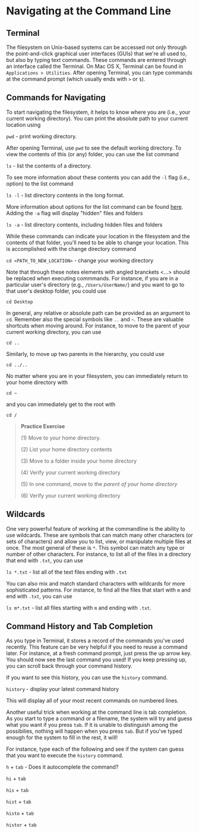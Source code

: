 # Navigating at the Command Line

## Terminal

The filesystem on Unix-based systems can be accessed not only through the point-and-click graphical user interfaces (GUIs) that we're all used to, but also by typing text commands. These commands are entered through an interface called the Terminal. On Mac OS X, Terminal can be found in `Applications > Utilities`. After opening Terminal, you can type commands at the command prompt (which usually ends with `>` or `$`).

## Commands for Navigating

To start navigating the filesystem, it helps to know where you are (i.e., your current working directory). You can print the absolute path to your current location using

`pwd` - print working directory.

After opening Terminal, use `pwd` to see the default working directory. To view the contents of this (or any) folder, you can use the list command

`ls` - list the contents of a directory.

To see more information about these contents you can add the `-l` flag (i.e., option) to the list command

`ls -l` - list directory contents in the long format.

More information about options for the list command can be found [here](https://en.wikipedia.org/wiki/Ls). Adding the `-a` flag will display "hidden" files and folders

`ls -a` - list directory contents, including hidden files and folders

While these commands can indicate your location in the filesystem and the contents of that folder, you'll need to be able to change your location. This is accomplished with the change directory command

`cd <PATH_TO_NEW_LOCATION>` - change your working directory

Note that through these notes elements with angled branckets <...> should be replaced when executing commmands. For instance, if you are in a particular user's directory (e.g., `/Users/UserName/`) and you want to go to that user's desktop folder, you could use

`cd Desktop`

In general, any relative or absolute path can be provided as an argument to `cd`. Remember also the special symbols like `..` and `~`. These are valuable shortcuts when moving around. For instance, to move to the parent of your current working directory, you can use

`cd ..`

Similarly, to move up two parents in the hierarchy, you could use

`cd ../..`

No matter where you are in your filesystem, you can immediately return to your home directory with

`cd ~`

and you can immediately get to the root with

`cd /`

> __Practice Exercise__
>
> (1) Move to your home directory.
>
> (2) List your home directory contents
>
> (3) Move to a folder inside your home directory
>
> (4) Verify your current working directory
>
> (5) In one command, move to the _parent of your home directory_
>
> (6) Verify your current working directory

## Wildcards

One very powerful feature of working at the commandline is the ability to use wildcards. These are symbols that can match many other characters (or sets of characters) and allow you to list, view, or manipulate multiple files at once. The most general of these is `*`. This symbol can match any type or number of other characters. For instance, to list all of the files in a directory that end with `.txt`, you can use

`ls *.txt` - list all of the text files ending with `.txt`

You can also mix and match standard characters with wildcards for more sophisticated patterns. For instance, to find all the files that start with `m` and end with `.txt`, you can use

`ls m*.txt` - list all files starting with `m` and ending with `.txt`.

## Command History and Tab Completion

As you type in Terminal, it stores a record of the commands you've used recently. This feature can be very helpful if you need to reuse a command later. For instance, at a fresh command prompt, just press the up arrow key. You should now see the last command you used! If you keep pressing up, you can scroll back through your command history.

If you want to see this history, you can use the `history` command. 

`history` - display your latest command history

This will display all of your most recent commands on numbered lines.

Another useful trick when working at the command line is tab completion. As you start to type a command or a filename, the system will try and guess what you want if you press `tab`. If it is unable to distinguish among the possibilies, nothing will happen when you press `tab`. But if you've typed enough for the system to fill in the rest, it will!

For instance, type each of the following and see if the system can guess that you want to execute the `history` command.

`h` + `tab` - Does it autocomplete the command?

`hi` + `tab`

`his` + `tab`

`hist` + `tab`

`histo` + `tab`

`histor` + `tab`
